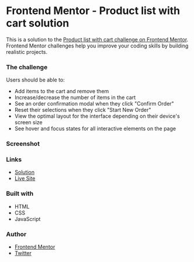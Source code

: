 # Frontend Mentor - Product list with cart solution

This is a solution to the [Product list with cart challenge on Frontend Mentor](https://www.frontendmentor.io/challenges/product-list-with-cart-5MmqLVAp_d). Frontend Mentor challenges help you improve your coding skills by building realistic projects. 

### The challenge

Users should be able to:

- Add items to the cart and remove them
- Increase/decrease the number of items in the cart
- See an order confirmation modal when they click "Confirm Order"
- Reset their selections when they click "Start New Order"
- View the optimal layout for the interface depending on their device's screen size
- See hover and focus states for all interactive elements on the page

### Screenshot

### Links

- [Solution](https://your-solution-url.com)
- [Live Site](https://lspacka.github.io/FEM-product-list-with-cart-main/)

### Built with

- HTML
- CSS
- JavaScript

### Author

- [Frontend Mentor](https://www.frontendmentor.io/profile/lspacka)
- [Twitter](https://www.twitter.com/lspacka)